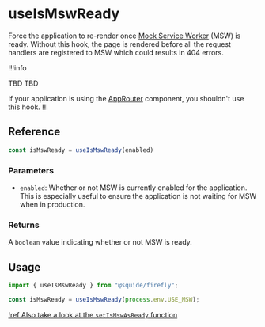 # useIsMswReady

Force the application to re-render once [Mock Service Worker](https://mswjs.io/) (MSW) is ready. Without this hook, the page is rendered before all the request handlers are registered to MSW which could results in 404 errors.

!!!info

TBD TBD

If your application is using the [AppRouter](../routing/appRouter.md) component, you shouldn't use this hook.
!!!

## Reference

```ts
const isMswReady = useIsMswReady(enabled)
```

### Parameters

- `enabled`: Whether or not MSW is currently enabled for the application. This is especially useful to ensure the application is not waiting for MSW when in production.

### Returns

A `boolean` value indicating whether or not MSW is ready.

## Usage

```ts
import { useIsMswReady } from "@squide/firefly";

const isMswReady = useIsMswReady(process.env.USE_MSW);
```

[!ref Also take a look at the `setIsMswAsReady` function](./setMswAsReady.md)
